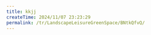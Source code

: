 ```yaml
---
title: kkjj
createTime: 2024/11/07 23:23:29
permalink: /tr/LandscapeLeisureGreenSpace/BNtkQfvQ/
---
```

